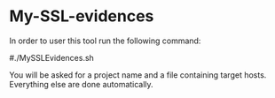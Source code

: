 # My-SSL-evidences
In order to user this tool run the following command:

  #./MySSLEvidences.sh
 
 You will be asked for a project name and a file containing target hosts.
 Everything else are done automatically.
